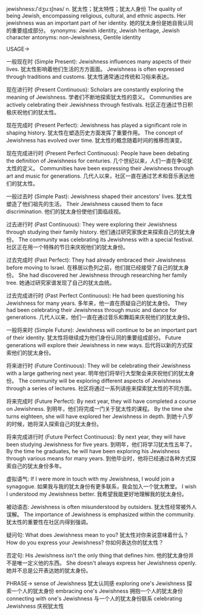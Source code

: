 jewishness:/ˈdʒuːɪʃnəs/
n.
犹太性；犹太特性；犹太人身份
The quality of being Jewish, encompassing religious, cultural, and ethnic aspects.
Her jewishness was an important part of her identity. 她的犹太身份是她自我认同的重要组成部分。
synonyms: Jewish identity, Jewish heritage, Jewish character
antonyms: non-Jewishness, Gentile identity


USAGE->

一般现在时 (Simple Present):
Jewishness influences many aspects of their lives. 犹太性影响着他们生活的方方面面。
Jewishness is often expressed through traditions and customs. 犹太性通常通过传统和习俗来表达。

现在进行时 (Present Continuous):
Scholars are constantly exploring the meaning of Jewishness. 学者们不断地探索犹太性的意义。
Communities are actively celebrating their Jewishness through festivals. 社区正在通过节日积极庆祝他们的犹太性。

现在完成时 (Present Perfect):
Jewishness has played a significant role in shaping history. 犹太性在塑造历史方面发挥了重要作用。
The concept of Jewishness has evolved over time.  犹太性的概念随着时间的推移而演变。

现在完成进行时 (Present Perfect Continuous):
People have been debating the definition of Jewishness for centuries.  几个世纪以来，人们一直在争论犹太性的定义。
Communities have been expressing their Jewishness through art and music for generations.  几代人以来，社区一直在通过艺术和音乐表达他们的犹太性。


一般过去时 (Simple Past):
Jewishness shaped their ancestors' lives. 犹太性塑造了他们祖先的生活。
Their Jewishness caused them to face discrimination. 他们的犹太身份使他们面临歧视。

过去进行时 (Past Continuous):
They were exploring their Jewishness through studying their family history.  他们通过研究家族史来探索自己的犹太身份。
The community was celebrating its Jewishness with a special festival.  社区正在用一个特殊的节日来庆祝他们的犹太身份。


过去完成时 (Past Perfect):
They had already embraced their Jewishness before moving to Israel.  在移居以色列之前，他们就已经接受了自己的犹太身份。
She had discovered her Jewishness through researching her family tree. 她通过研究家谱发现了自己的犹太血统。


过去完成进行时 (Past Perfect Continuous):
He had been questioning his Jewishness for many years. 多年来，他一直在质疑自己的犹太身份。
They had been celebrating their Jewishness through music and dance for generations. 几代人以来，他们一直在通过音乐和舞蹈来庆祝他们的犹太身份。


一般将来时 (Simple Future):
Jewishness will continue to be an important part of their identity. 犹太性将继续成为他们身份认同的重要组成部分。
Future generations will explore their Jewishness in new ways. 后代将以新的方式探索他们的犹太身份。


将来进行时 (Future Continuous):
They will be celebrating their Jewishness with a large gathering next year. 明年他们将举行大型聚会来庆祝他们的犹太身份。
The community will be exploring different aspects of Jewishness through a series of lectures. 社区将通过一系列讲座来探索犹太性的不同方面。


将来完成时 (Future Perfect):
By next year, they will have completed a course on Jewishness. 到明年，他们将完成一门关于犹太性的课程。
By the time she turns eighteen, she will have explored her Jewishness in depth. 到她十八岁的时候，她将深入探索自己的犹太身份。


将来完成进行时 (Future Perfect Continuous):
By next year, they will have been studying Jewishness for five years. 到明年，他们将学习犹太性五年了。
By the time he graduates, he will have been exploring his Jewishness through various means for many years. 到他毕业时，他将已经通过各种方式探索自己的犹太身份多年。



虚拟语气:
If I were more in touch with my Jewishness, I would join a synagogue. 如果我与我的犹太身份有更多联系，我会加入一个犹太教堂。
I wish I understood my Jewishness better. 我希望我能更好地理解我的犹太身份。


被动语态:
Jewishness is often misunderstood by outsiders. 犹太性经常被外人误解。
The importance of Jewishness is emphasized within the community. 犹太性的重要性在社区内得到强调。


疑问句:
What does Jewishness mean to you? 犹太性对你来说意味着什么？
How do you express your Jewishness? 你如何表达你的犹太性？


否定句:
His Jewishness isn't the only thing that defines him.  他的犹太身份并不是唯一定义他的东西。
She doesn't always express her Jewishness openly. 她并不总是公开表达她的犹太身份。


PHRASE->
sense of Jewishness 犹太认同感
exploring one's Jewishness  探索一个人的犹太身份
embracing one's Jewishness  拥抱一个人的犹太身份
connecting with one's Jewishness  与一个人的犹太身份联系
celebrating Jewishness  庆祝犹太性
